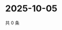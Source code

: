 # 2025-10-05

共 0 条

<!-- BEGIN ZHIHUQUESTIONS -->
<!-- 最后更新时间 Sun Oct 05 2025 14:14:50 GMT+0800 (China Standard Time) -->

<!-- END ZHIHUQUESTIONS -->
